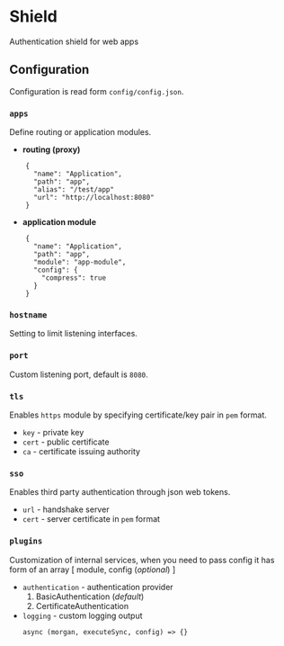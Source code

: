 # Shield
Authentication shield for web apps

## Configuration
Configuration is read form `config/config.json`.

### `apps`
Define routing or application modules.
- **routing (proxy)**
```
    {
      "name": "Application",
      "path": "app",
      "alias": "/test/app"
      "url": "http://localhost:8080"
    }
```
- **application module**
```
    {
      "name": "Application",
      "path": "app",
      "module": "app-module",
      "config": {
        "compress": true
      }
    }
```

### `hostname`
Setting to limit listening interfaces.

### `port`
Custom listening port, default is `8080`.

### `tls`
Enables `https` module by specifying certificate/key pair in `pem` format.
- `key` - private key
- `cert` - public certificate
- `ca` - certificate issuing authority

### `sso`
Enables third party authentication through json web tokens.
- `url` - handshake server
- `cert` - server certificate in `pem` format

### `plugins`
Customization of internal services, when you need to pass config it has form of an array [ module, config (*optional*) ]

- `authentication` - authentication provider
  1. BasicAuthentication (*default*)
  2. CertificateAuthentication
- `logging` - custom logging output
  ```
  async (morgan, executeSync, config) => {}
  ```